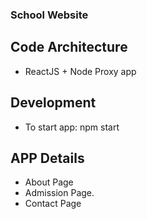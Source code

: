 ### School Website

## Code Architecture
- ReactJS + Node Proxy app

## Development
- To start app: npm start

## APP Details
- About Page
- Admission Page.
- Contact Page
